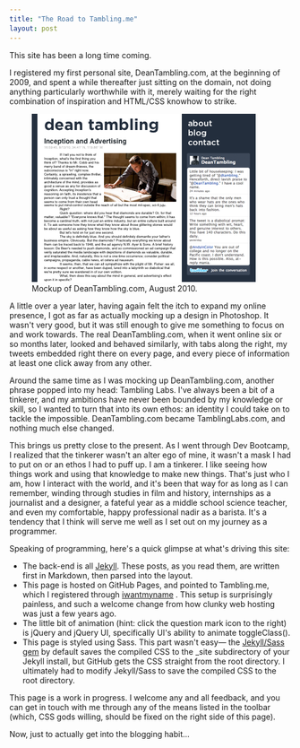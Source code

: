 ```yaml
---
title: "The Road to Tambling.me"
layout: post
---
```

This site has been a long time coming.

I registered my first personal site, DeanTambling.com, at the beginning of 2009, and spent a while thereafter just sitting on the domain, not doing anything particularly worthwhile with it, merely waiting for the right combination of inspiration and HTML/CSS knowhow to strike.

<figure class="image right">
<img src="/assets/deantambling-2010.png">
<figcaption>Mockup of DeanTambling.com, August 2010.</figcaption>
</figure>

A little over a year later, having again felt the itch to expand my online presence, I got as far as actually mocking up a design in Photoshop. It wasn't very good, but it was still enough to give me something to focus on and work towards. The real DeanTambling.com, when it went online six or so months later, looked and behaved similarly, with tabs along the right, my tweets embedded right there on every page, and every piece of information at least one click away from any other.

Around the same time as I was mocking up DeanTambling.com, another phrase popped into my head: Tambling Labs. I've always been a bit of a tinkerer, and my ambitions have never been bounded by my knowledge or skill, so I wanted to turn that into its own ethos: an identity I could take on to tackle the impossible. DeanTambling.com became TamblingLabs.com, and nothing much else changed.

This brings us pretty close to the present. As I went through Dev Bootcamp, I realized that the tinkerer wasn't an alter ego of mine, it wasn't a mask I had to put on or an ethos I had to puff up. I am a tinkerer. I like seeing how things work and using that knowledge to make new things. That's just who I am, how I interact with the world, and it's been that way for as long as I can remember, winding through studies in film and history, internships as a journalist and a designer, a fateful year as a middle school science teacher, and even my comfortable, happy professional nadir as a barista. It's a tendency that I think will serve me well as I set out on my journey as a programmer.

Speaking of programming, here's a quick glimpse at what's driving this site:
* The back-end is all [Jekyll](http://jekyllrb.com). These posts, as you read them, are written first in Markdown, then parsed into the layout.
* This page is hosted on GitHub Pages, and pointed to Tambling.me, which I registered through [iwantmyname](https://iwantmyname.com) . This setup is surprisingly painless, and such a welcome change from how clunky web hosting was just a few years ago.
* The little bit of animation (hint: click the question mark icon to the right) is jQuery and jQuery UI, specifically UI's ability to animate toggleClass().
* This page is styled using Sass. This part wasn't easy&mdash; the [Jekyll/Sass gem](https://github.com/noct/jekyll-sass) by default saves the compiled CSS to the \_site subdirectory of your Jekyll install, but GitHub gets the CSS straight from the root directory. I ultimately had to modify Jekyll/Sass to save the compiled CSS to the root directory.

This page is a work in progress. I welcome any and all feedback, and you can get in touch with me through any of the means listed in the toolbar (which, CSS gods willing, should be fixed on the right side of this page).

Now, just to actually get into the blogging habit...
